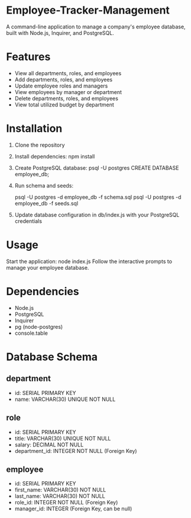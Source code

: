 # Employee-Tracker-Management

A command-line application to manage a company's employee database,
built with Node.js, Inquirer, and PostgreSQL.

# Features

* View all departments, roles, and employees
* Add departments, roles, and employees
* Update employee roles and managers
* View employees by manager or department
* Delete departments, roles, and employees
* View total utilized budget by department

# Installation

1. Clone the repository
2. Install dependencies:  npm install
3. Create PostgreSQL database:
      psql -U postgres
      CREATE DATABASE employee_db;

4. Run schema and seeds:

      psql -U postgres -d employee_db -f schema.sql
      psql -U postgres -d employee_db -f seeds.sql

5. Update database configuration in db/index.js with your PostgreSQL credentials

# Usage

  Start the application: node index.js
  Follow the interactive prompts to manage your employee database.

# Dependencies

* Node.js
* PostgreSQL
* Inquirer
* pg (node-postgres)
* console.table

# Database Schema

## department

* id: SERIAL PRIMARY KEY
* name: VARCHAR(30) UNIQUE NOT NULL

## role

* id: SERIAL PRIMARY KEY
* title: VARCHAR(30) UNIQUE NOT NULL
* salary: DECIMAL NOT NULL
* department_id: INTEGER NOT NULL (Foreign Key)

## employee

* id: SERIAL PRIMARY KEY
* first_name: VARCHAR(30) NOT NULL
* last_name: VARCHAR(30) NOT NULL
* role_id: INTEGER NOT NULL (Foreign Key)
* manager_id: INTEGER (Foreign Key, can be null)
